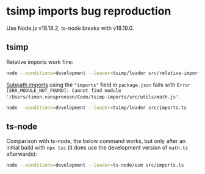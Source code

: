 # tsimp imports bug reproduction

Use Node.js v18.18.2, ts-node breaks with v18.19.0.

## tsimp

Relative imports work fine:

```sh
node --conditions=development --loader=tsimp/loader src/relative-import.ts
```

[Subpath imports](https://nodejs.org/api/packages.html#subpath-imports) using the `"imports"` field in `package.json` fails with `Error [ERR_MODULE_NOT_FOUND]: Cannot find module '/Users/timon.vanspronsen/Code/tsimp-imports/src/utils/math.js'`.

```sh
node --conditions=development --loader=tsimp/loader src/imports.ts
```

## ts-node

Comparison with ts-node, the below command works, but only after an initial build with `npx tsc` (it does use the development version of `math.ts` afterwards):

```sh
node --conditions=development --loader=ts-node/esm src/imports.ts
```